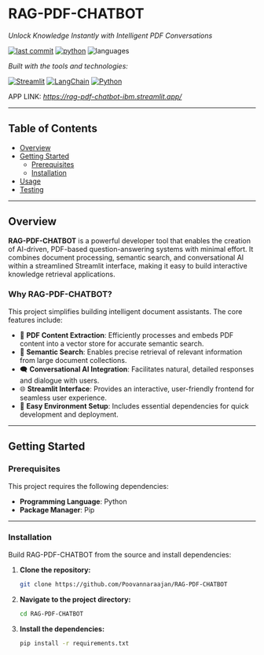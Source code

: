 # RAG-PDF-CHATBOT

*Unlock Knowledge Instantly with Intelligent PDF Conversations*

[![last commit](https://img.shields.io/badge/last%20commit-yesterday-brightgreen)](https://github.com/Poovannaraajan/RAG-PDF-CHATBOT)
[![python](https://img.shields.io/badge/python-100%25-blue)](https://www.python.org/)
![languages](https://img.shields.io/badge/languages-1-lightgrey)

*Built with the tools and technologies:*

[![Streamlit](https://img.shields.io/badge/-Streamlit-red)](https://streamlit.io/)
[![LangChain](https://img.shields.io/badge/-LangChain-black)](https://www.langchain.com/)
[![Python](https://img.shields.io/badge/-Python-blue)](https://www.python.org/)

APP LINK: *https://rag-pdf-chatbot-ibm.streamlit.app/*

---

## Table of Contents

- [Overview](#overview)
- [Getting Started](#getting-started)
  - [Prerequisites](#prerequisites)
  - [Installation](#installation)
- [Usage](#usage)
- [Testing](#testing)

---

## Overview

**RAG-PDF-CHATBOT** is a powerful developer tool that enables the creation of AI-driven, PDF-based question-answering systems with minimal effort. It combines document processing, semantic search, and conversational AI within a streamlined Streamlit interface, making it easy to build interactive knowledge retrieval applications.

### Why RAG-PDF-CHATBOT?

This project simplifies building intelligent document assistants. The core features include:

- 🧾 **PDF Content Extraction**: Efficiently processes and embeds PDF content into a vector store for accurate semantic search.
- 🧠 **Semantic Search**: Enables precise retrieval of relevant information from large document collections.
- 🗨️ **Conversational AI Integration**: Facilitates natural, detailed responses and dialogue with users.
- 🌐 **Streamlit Interface**: Provides an interactive, user-friendly frontend for seamless user experience.
- 🧰 **Easy Environment Setup**: Includes essential dependencies for quick development and deployment.

---

## Getting Started

### Prerequisites

This project requires the following dependencies:

- **Programming Language**: Python  
- **Package Manager**: Pip

---

### Installation

Build RAG-PDF-CHATBOT from the source and install dependencies:

1. **Clone the repository:**

    ```bash
    git clone https://github.com/Poovannaraajan/RAG-PDF-CHATBOT
    ```

2. **Navigate to the project directory:**

    ```bash
    cd RAG-PDF-CHATBOT
    ```

3. **Install the dependencies:**

    ```bash
    pip install -r requirements.txt
    ```
